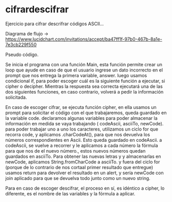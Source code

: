 # cifrardescifrar
Ejercicio para cifrar descrifrar códigos ASCII... 


Diagrama de flujo -> https://www.lucidchart.com/invitations/accept/ba47ff1f-97b0-467b-8a1e-7e3cb229f550


Pseudo código.

Se inicia el programa con una función Main, esta función permite crear  un loop que ayude en caso de 
que el usuario ingrese un dato incorrecto en el prompt que nos entrega la primera variable, answer.
luego usamos condicional if, para poder escoger cuál es la siguiente función a ejecutar, si cipher o decipher.
Mientras la respuesta sea correcta ejecutará una de las dos siguientes funciones, en caso contrario, volverá a pedir la información solicitada.


En caso de escoger cifrar, se ejecuta función cipher, en ella usamos un prompt para solicitar el código con el que trabajaremos, queda guardado en la variable code.
declaramos algunas variables para poder almacenar la información en medida se vaya trabajando ( codeAscii, asciiTo, newCode). 
para poder trabajar uno a uno los caracteres, utilizamos un ciclo for que recorra code, y aplicamos .charCodeAt(), para que nos devuelva los números correspondientes en Ascii. Esto queda guardado en codeAscii.
a codeAscii, se vuelve a recorrer y le aplicamos a cada número la fórmula para que nos de el nuevo número., estos nuevos números quedan guardados en asciiTo.
Para obtener las nuevas letras y y almacenarlas en newCode, aplicamos String.fromCharCode a asciiTo.
y fuera del ciclo for (porque de lo contrario de nos cortaal primer resultado que entregue) 
usamos return para devolver el resultado en un alert, y sería newCode con join aplicado para que se devuelva todo junto como un nuevo string. 

Para en caso de escoger descifrar, el proceso en sí, es idéntico a cipher, lo diferente, es el nombre de las variables y la fórmula a aplicar.
